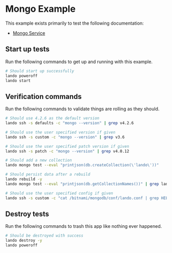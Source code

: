 Mongo Example
=============

This example exists primarily to test the following documentation:

* [Mongo Service](https://docs.devwithlando.io/tutorials/mongo.html)

Start up tests
--------------

Run the following commands to get up and running with this example.

```bash
# Should start up successfully
lando poweroff
lando start
```

Verification commands
---------------------

Run the following commands to validate things are rolling as they should.

```bash
# Should use 4.2.6 as the default version
lando ssh -s defaults -c "mongo --version" | grep v4.2.6

# Should use the user specified version if given
lando ssh -s custom -c "mongo --version" | grep v3.6

# Should use the user specified patch version if given
lando ssh -s patch -c "mongo --version" | grep v4.0.12

# Should add a new collection
lando mongo test --eval "printjson(db.createCollection(\'lando\'))"

# Should persist data after a rebuild
lando rebuild -y
lando mongo test --eval "printjson(db.getCollectionNames())" | grep lando

# Should use the user specified config if given
lando ssh -s custom -c "cat /bitnami/mongodb/conf/lando.conf | grep HELLOTHERE"
```

Destroy tests
-------------

Run the following commands to trash this app like nothing ever happened.

```bash
# Should be destroyed with success
lando destroy -y
lando poweroff
```
